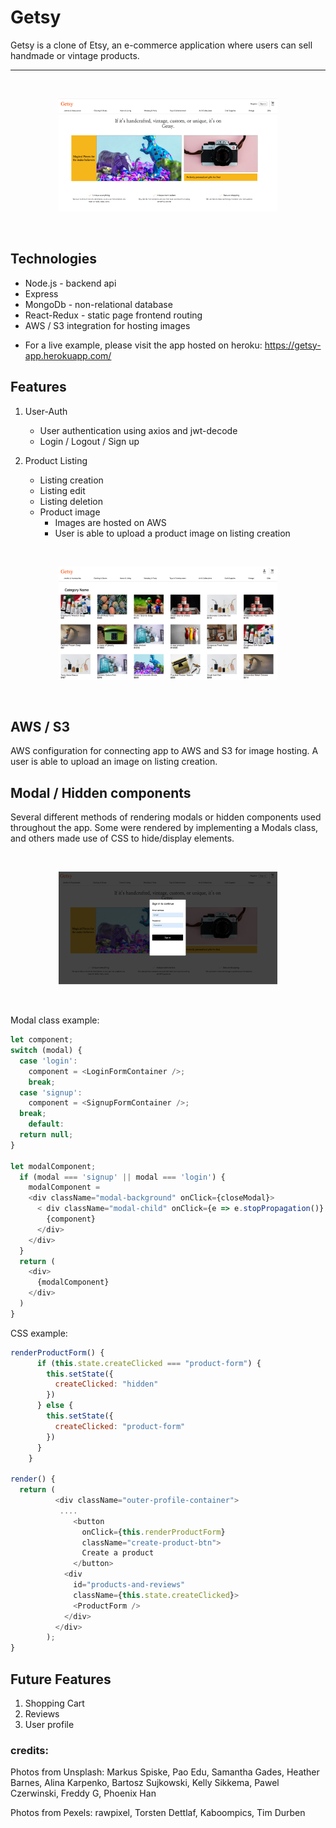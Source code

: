 # Getsy

Getsy is a clone of Etsy, an e-commerce application where users can sell handmade or vintage products. 

---

</br>

<p align="center">
    <img src="frontend/public/images/GetsySplash.png"/>
</p>

</br>

## Technologies

-   Node.js - backend api
-   Express
-   MongoDb - non-relational database
-   React-Redux - static page frontend routing
-   AWS / S3 integration for hosting images

* For a live example, please visit the app hosted on heroku: 
https://getsy-app.herokuapp.com/


## Features

1. User-Auth
    * User authentication using axios and jwt-decode
    * Login / Logout / Sign up
  
2. Product Listing
    * Listing creation 
    * Listing edit 
    * Listing deletion
    * Product image
        * Images are hosted on AWS
        * User is able to upload a product image on listing creation


</br>

<p align="center">
    <img src="frontend/public/images/GetsyHome.png"/>
</p>

</br>

## AWS / S3 
AWS configuration for connecting app to AWS and S3 for image hosting.
A user is able to upload an image on listing creation.

## Modal / Hidden components
Several different methods of rendering modals or hidden components used throughout the app.
Some were rendered by implementing a Modals class, and others made use of CSS to hide/display elements.

</br>

<p align="center">
    <img src="frontend/public/images/GetsyAuthModal.png"/>
</p>

</br>

Modal class example:
```javascript 
let component;
switch (modal) {
  case 'login':
    component = <LoginFormContainer />;
    break;
  case 'signup':
    component = <SignupFormContainer />;
  break;
    default:
  return null;
}
  
let modalComponent; 
  if (modal === 'signup' || modal === 'login') {
    modalComponent = 
    <div className="modal-background" onClick={closeModal}>
      < div className="modal-child" onClick={e => e.stopPropagation()} >
        {component}
      </div>
    </div>
  } 
  return (
    <div>
      {modalComponent}
    </div>
  )
}
```

CSS example:
```javascript 
renderProductForm() {
      if (this.state.createClicked === "product-form") {
        this.setState({
          createClicked: "hidden"
        })
      } else {
        this.setState({
          createClicked: "product-form"
        })
      }
    }
    
render() {
  return (
          <div className="outer-profile-container">
           ....
              <button
                onClick={this.renderProductForm}
                className="create-product-btn">
                Create a product
              </button>
            <div
              id="products-and-reviews"
              className={this.state.createClicked}>
              <ProductForm />
            </div>
          </div>
        );
}
```

## Future Features

1. Shopping Cart
2. Reviews
3. User profile

### credits:
Photos from Unsplash: 
Markus Spiske, Pao Edu, Samantha Gades, Heather Barnes, Alina Karpenko, Bartosz Sujkowski, Kelly Sikkema, Pawel Czerwinski, Freddy G, Phoenix Han

Photos from Pexels:
rawpixel, Torsten Dettlaf, Kaboompics, Tim Durben
